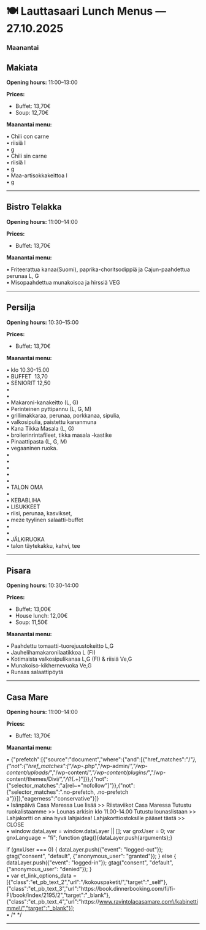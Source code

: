 # 🍽️ Lauttasaari Lunch Menus — 27.10.2025

### Maanantai

## Makiata
**Opening hours:** 11:00–13:00

**Prices:**
- Buffet: 13,70€
- Soup: 12,70€

**Maanantai menu:**

• Chili con carne  
• riisiä l  
• g  
• Chili sin carne  
• riisiä l  
• g  
• Maa-artisokkakeittoa l  
• g  


---

## Bistro Telakka
**Opening hours:** 11:00–14:00

**Prices:**
- Buffet: 13,70€

**Maanantai menu:**

• Friteerattua kanaa(Suomi), paprika-choritsodippiä ja Cajun-paahdettua perunaa L, G  
• Misopaahdettua munakoisoa ja hirssiä VEG  


---

## Persilja
**Opening hours:** 10:30–15:00

**Prices:**
- Buffet: 13,70€

**Maanantai menu:**

• klo 10.30-15.00  
• BUFFET  13,70  
• SENIORIT 12,50​  
• ​  
• ​  
• Makaroni-kanakeitto (L, G)  
• Perinteinen pyttipannu (L, G, M)  
• grillimakkaraa, perunaa, porkkanaa, sipulia,  
• valkosipulia, paistettu kananmuna  
• Kana Tikka Masala (L, G)  
• broilerinrintafileet, tikka masala -kastike  
• Pinaattipasta (L, G, M)  
• vegaaninen ruoka.  
• ​  
• ​  
• ​  
• ​  
• ​  
• TALON OMA  
• ​  
• KEBABLIHA  
• LISUKKEET  
• riisi, perunaa, kasvikset,  
• meze tyylinen salaatti-buffet  
• ​  
• ​  
• JÄLKIRUOKA  
• talon täytekakku, kahvi, tee  


---

## Pisara
**Opening hours:** 10:30-14:00

**Prices:**
- Buffet: 13,00€
- House lunch: 12,00€
- Soup: 11,50€

**Maanantai menu:**

• Paahdettu tomaatti-tuorejuustokeitto L,G  
• Jauhelihamakaronilaatikkoa L (FI)  
• Kotimaista valkosipulikanaa L,G (FI) & riisiä Ve,G  
• Munakoiso-kikhernevuoka Ve,G  
• Runsas salaattipöytä  


---

## Casa Mare
**Opening hours:** 11:00–14:00

**Prices:**
- Buffet: 13,70€

**Maanantai menu:**

• {"prefetch":[{"source":"document","where":{"and":[{"href_matches":"\/*"},{"not":{"href_matches":["\/wp-*.php","\/wp-admin\/*","\/wp-content\/uploads\/*","\/wp-content\/*","\/wp-content\/plugins\/*","\/wp-content\/themes\/Divi\/*","\/*\\?(.+)"]}},{"not":{"selector_matches":"a[rel~=\"nofollow\"]"}},{"not":{"selector_matches":".no-prefetch, .no-prefetch a"}}]},"eagerness":"conservative"}]}  
• Isänpäivä Casa Maressa Lue lisää >> Riistaviikot Casa Maressa Tutustu ruokalistaamme >> Lounas arkisin klo 11.00-14.00 Tutustu lounaslistaan >> Lahjakortti on aina hyvä lahjaidea! Lahjakorttiostoksille pääset tästä >> CLOSE  
• window.dataLayer = window.dataLayer || [];
  var gnxUser = 0;
  var gnxLanguage = "fi";
  function gtag(){dataLayer.push(arguments);}

  if (gnxUser === 0) {
    dataLayer.push({"event": "logged-out"});
    gtag("consent", "default", {"anonymous_user": "granted"});
  }
  else {
    dataLayer.push({"event": "logged-in"});
    gtag("consent", "default", {"anonymous_user": "denied"});
  }  
• var et_link_options_data = [{"class":"et_pb_text_2","url":"\/kokouspaketit\/","target":"_self"},{"class":"et_pb_text_3","url":"https:\/\/book.dinnerbooking.com\/fi\/fi-FI\/book\/index\/2195\/2","target":"_blank"},{"class":"et_pb_text_4","url":"https:\/\/www.ravintolacasamare.com\/kabinettimme\/","target":"_blank"}];  
• /* <![CDATA[ */
jqueryParams.length&&$.each(jqueryParams,function(e,r){if("function"==typeof r){var n=String(r);n.replace("$","jQuery");var a=new Function("return "+n)();$(document).ready(a)}});
/* ]]> */  


---

